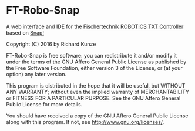 FT-Robo-Snap
============

A web interface and IDE for the [Fischertechnik ROBOTICS TXT Controller](http://www.fischertechnik.de/desktopdefault.aspx/tabid-21/39_read-309/usetemplate-2_column_pano/) based on [Snap!](http://snap.berkeley.edu/)

Copyright (C) 2016 by Richard Kunze

FT-Robo-Snap is free software: you can redistribute it and/or modify it under the terms of the GNU Affero General Public License as published by the Free Software Foundation, either version 3 of the License, or (at your option) any later version.

This program is distributed in the hope that it will be useful, but WITHOUT ANY WARRANTY; without even the implied warranty of MERCHANTABILITY or FITNESS FOR A PARTICULAR PURPOSE. See the GNU Affero General Public License for more details.

You should have received a copy of the GNU Affero General Public License along with this program. If not, see http://www.gnu.org/licenses/.
